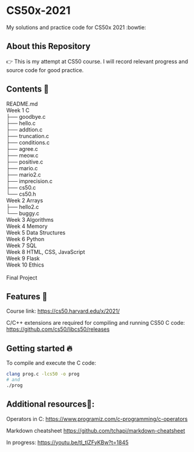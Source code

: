 # CS50x-2021
My solutions and practice code for CS50x 2021 :bowtie:<br/>

## About this Repository

:point_right: This is my attempt at CS50 course. I will record relevant progress and source code for good practice.

## Contents :speech_balloon:

README.md<br/>
Week 1 C<br/>
 ├── goodbye.c<br/>
 ├── hello.c<br/>
 ├── addtion.c<br/>
 ├── truncation.c<br/>
 ├── conditions.c<br/>
 ├── agree.c<br/>
 ├── meow.c<br/>
 ├── positive.c<br/>
 ├── mario.c<br/>
 ├── mario2.c<br/>
 ├── imprecision.c<br/>
 ├── cs50.c<br/>
 └── cs50.h<br/>
Week 2 Arrays<br/>
 ├── hello2.c<br/>
 └── buggy.c<br/>
Week 3 Algorithms<br/>
Week 4 Memory<br/>
Week 5 Data Structures<br/>
Week 6 Python<br/>
Week 7 SQL<br/>
Week 8 HTML, CSS, JavaScript<br/>
Week 9 Flask<br/>
Week 10 Ethics<br/>
<br/>
Final Project<br/>


## Features :eyes:

Course link: https://cs50.harvard.edu/x/2021/

 C/C++ extensions are required for compiling and running CS50 C code:
 https://github.com/cs50/libcs50/releases
 
 ## Getting started :fire:
 To compile and execute the C code:
 ```bash
clang prog.c -lcs50 -o prog
# and
./prog
```





## Additional resources:gift::

Operators in C: https://www.programiz.com/c-programming/c-operators

Markdown cheatsheet https://github.com/tchapi/markdown-cheatsheet

In progress: https://youtu.be/tI_tIZFyKBw?t=1845